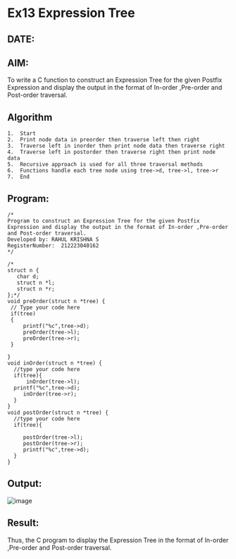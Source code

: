# Ex13 Expression Tree
## DATE:
## AIM:
To write a C function to construct an Expression Tree for the given Postfix Expression and display the output in the format of In-order ,Pre-order and Post-order traversal.

## Algorithm
```
1.	Start
2.	Print node data in preorder then traverse left then right
3.	Traverse left in inorder then print node data then traverse right
4.	Traverse left in postorder then traverse right then print node data
5.	Recursive approach is used for all three traversal methods
6.	Functions handle each tree node using tree->d, tree->l, tree->r
7.	End
```  
## Program:
```
/*
Program to construct an Expression Tree for the given Postfix Expression and display the output in the format of In-order ,Pre-order and Post-order traversal.
Developed by: RAHUL KRISHNA S
RegisterNumber:  212223040162
*/
```
```
/*
struct n {
   char d;
   struct n *l;
   struct n *r;
};*/
void preOrder(struct n *tree) {
 // Type your code here
 if(tree)
 {
     printf("%c",tree->d);
     preOrder(tree->l);
     preOrder(tree->r);
 }
   
}
void inOrder(struct n *tree) {
  //type your code here
  if(tree){
      inOrder(tree->l);
  printf("%c",tree->d);
     inOrder(tree->r);
  }  
}
void postOrder(struct n *tree) {
  //type your code here 
  if(tree){
  
     postOrder(tree->l);
     postOrder(tree->r);
     printf("%c",tree->d);
  }
}
```
## Output:
![image](https://github.com/user-attachments/assets/b317ed76-a35e-41aa-8ec7-9e13014e3503)

## Result:
Thus, the C program to display the Expression Tree in the format of In-order ,Pre-order and Post-order traversal.
